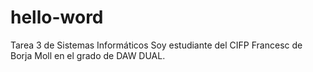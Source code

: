 # hello-word
Tarea 3 de Sistemas Informáticos
Soy estudiante del CIFP Francesc de Borja Moll en el grado de DAW DUAL.
